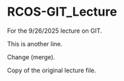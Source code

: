 # RCOS-GIT_Lecture
For the 9/26/2025 lecture on GIT.


This is another line.

Change (merge).

Copy of the original lecture file.
